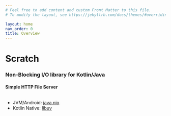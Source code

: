 ```yaml
---
# Feel free to add content and custom Front Matter to this file.
# To modify the layout, see https://jekyllrb.com/docs/themes/#overriding-theme-defaults

layout: home
nav_order: 0
title: Overview
---
```


# Scratch
###  Non-Blocking I/O library for Kotlin/Java


#### Simple HTTP File Server
```kotlin

```


* JVM/Android: [java.nio](https://developer.android.com/s/results?q=socketchannel)
* Kotlin Native: [libuv](https://github.com/libuv/libuv)